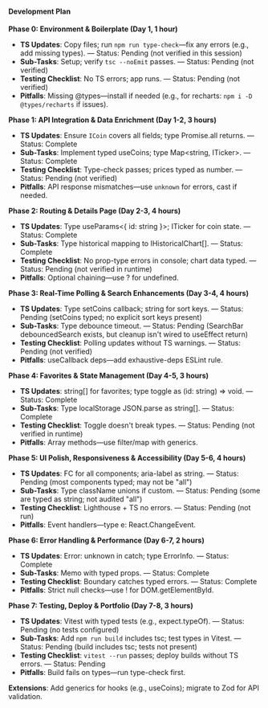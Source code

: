 #### Development Plan

**Phase 0: Environment & Boilerplate (Day 1, 1 hour)**
- **TS Updates**: Copy files; run `npm run type-check`—fix any errors (e.g., add missing types). — Status: Pending (not verified in this session)
- **Sub-Tasks**: Setup; verify `tsc --noEmit` passes. — Status: Pending (not verified)
- **Testing Checklist**: No TS errors; app runs. — Status: Pending (not verified)
- **Pitfalls**: Missing @types—install if needed (e.g., for recharts: `npm i -D @types/recharts` if issues).

**Phase 1: API Integration & Data Enrichment (Day 1-2, 3 hours)**
- **TS Updates**: Ensure `ICoin` covers all fields; type Promise.all returns. — Status: Complete
- **Sub-Tasks**: Implement typed useCoins; type Map<string, ITicker>. — Status: Complete
- **Testing Checklist**: Type-check passes; prices typed as number. — Status: Pending (not verified)
- **Pitfalls**: API response mismatches—use `unknown` for errors, cast if needed.

**Phase 2: Routing & Details Page (Day 2-3, 4 hours)**
- **TS Updates**: Type useParams<{ id: string }>; ITicker for coin state. — Status: Complete
- **Sub-Tasks**: Type historical mapping to IHistoricalChart[]. — Status: Complete
- **Testing Checklist**: No prop-type errors in console; chart data typed. — Status: Pending (not verified in runtime)
- **Pitfalls**: Optional chaining—use ? for undefined.

**Phase 3: Real-Time Polling & Search Enhancements (Day 3-4, 4 hours)**
- **TS Updates**: Type setCoins callback; string for sort keys. — Status: Pending (setCoins typed; no explicit sort keys present)
- **Sub-Tasks**: Type debounce timeout. — Status: Pending (SearchBar debouncedSearch exists, but cleanup isn't wired to useEffect return)
- **Testing Checklist**: Polling updates without TS warnings. — Status: Pending (not verified)
- **Pitfalls**: useCallback deps—add exhaustive-deps ESLint rule.

**Phase 4: Favorites & State Management (Day 4-5, 3 hours)**
- **TS Updates**: string[] for favorites; type toggle as (id: string) => void. — Status: Complete
- **Sub-Tasks**: Type localStorage JSON.parse as string[]. — Status: Complete
- **Testing Checklist**: Toggle doesn't break types. — Status: Pending (not verified in runtime)
- **Pitfalls**: Array methods—use filter/map with generics.

**Phase 5: UI Polish, Responsiveness & Accessibility (Day 5-6, 4 hours)**
- **TS Updates**: FC<Props> for all components; aria-label as string. — Status: Pending (most components typed; may not be "all")
- **Sub-Tasks**: Type className unions if custom. — Status: Pending (some are typed as string; not audited "all")
- **Testing Checklist**: Lighthouse + TS no errors. — Status: Pending (not run)
- **Pitfalls**: Event handlers—type e: React.ChangeEvent.

**Phase 6: Error Handling & Performance (Day 6-7, 2 hours)**
- **TS Updates**: Error: unknown in catch; type ErrorInfo. — Status: Complete
- **Sub-Tasks**: Memo with typed props. — Status: Complete
- **Testing Checklist**: Boundary catches typed errors. — Status: Complete
- **Pitfalls**: Strict null checks—use ! for DOM.getElementById.

**Phase 7: Testing, Deploy & Portfolio (Day 7-8, 3 hours)**
- **TS Updates**: Vitest with typed tests (e.g., expect.typeOf). — Status: Pending (no tests configured)
- **Sub-Tasks**: Add `npm run build` includes tsc; test types in Vitest. — Status: Pending (build includes tsc; tests not present)
- **Testing Checklist**: `vitest --run` passes; deploy builds without TS errors. — Status: Pending
- **Pitfalls**: Build fails on types—run type-check first.

**Extensions**: Add generics for hooks (e.g., useCoins<T extends ICoin>); migrate to Zod for API validation.
